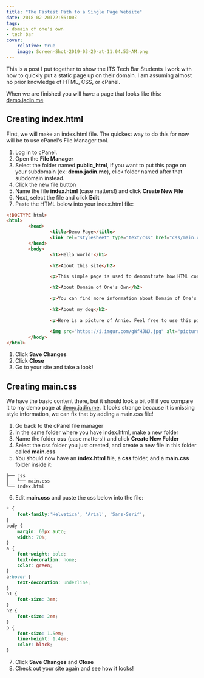 ```yaml
---
title: "The Fastest Path to a Single Page Website"
date: 2018-02-20T22:56:00Z
tags:
- domain of one's own
- tech bar
cover:
    relative: true
    image: Screen-Shot-2019-03-29-at-11.04.53-AM.png
---
```


This is a post I put together to show the ITS Tech Bar Students I work with how to quickly put a static page up on their domain. I am assuming almost no prior knowledge of HTML, CSS, or cPanel.

When we are finished you will have a page that looks like this: [demo.jadin.me](https://demo.jadin.me)

## Creating index.html

First, we will make an index.html file. The quickest way to do this for now will be to use cPanel's File Manager tool.

1. Log in to cPanel.
2. Open the **File Manager**
3. Select the folder named **public_html**, if you want to put this page on your subdomain (ex: **demo.jadin.me**), click folder named after that subdomain instead.
4. Click the new file button
5. Name the file **index.html** (case matters!) and click **Create New File**
6. Next, select the file and click **Edit**
8. Paste the HTML below into your index.html file:

```html
<!DOCTYPE html>
<html>
        <head>
                <title>Demo Page</title>
                <link rel="stylesheet" type="text/css" href="css/main.css">
        </head>
        <body>
                <h1>Hello world!</h1>

                <h2>About this site</h2>

                <p>This simple page is used to demonstrate how HTML controls the content on a webpage, and how CSS applies styling to the page. You can view or download all (both) of the files needed for this page on my <a href="https://www.jadin.me/the-fastest-path-to-a-single-page-website/">blog</a>. The blog post also includes basic instructions on hosting these files on your domain or subdomain if you are using Reclaim Hosting.</p>

                <h2>About Domain of One's Own</h2>

                <p>You can find more information about Domain of One's Own at St. Norbert College at <a href="http://knight.domains">knight.domains</a>.</p>

                <h2>About my dog</h2>

                <p>Here is a picture of Annie. Feel free to use this picture on your own site. When you are making a website, only use images that you have permission to use.</p>

                <img src="https://i.imgur.com/gWfHJNJ.jpg" alt="picture of my dog">
        </body>
</html>
```

1. Click **Save Changes**
2.  Click **Close**
3.  Go to your site and take a look! 

## Creating main.css
We have the basic content there, but it should look a bit off if you compare it to my demo page at [demo.jadin.me](https://demo.jadin.me). It looks strange because it is missing style information, we can fix that by adding a main.css file!

1. Go back to the cPanel file manager
2. In the same folder where you have index.html, make a new folder
3. Name the folder **css** (case matters!) and click **Create New Folder**
4. Select the css folder you just created, and create a new file in this folder called **main.css**
5. You should now have an **index.html** file, a **css** folder, and a **main.css** folder inside it:
```
├── css
│   └── main.css
└── index.html
```
6. Edit **main.css** and paste the css below into the file:

```css
* {
    font-family:'Helvetica', 'Arial', 'Sans-Serif';
}
body {
    margin: 60px auto;
    width: 70%;
}
a {
    font-weight: bold;
    text-decoration: none;
    color: green;
}
a:hover {
    text-decoration: underline;
}
h1 {
    font-size: 3em;
}
h2 {
    font-size: 2em;
}
p {
    font-size: 1.5em;
    line-height: 1.4em;
    color: black;
}
```

7. Click **Save Changes** and **Close**
8. Check out your site again and see how it looks!




